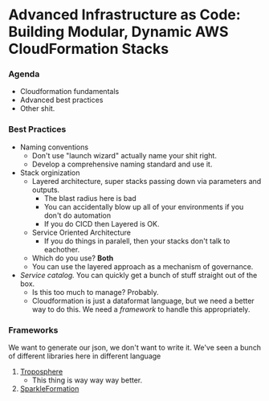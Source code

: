 Advanced Infrastructure as Code: Building Modular, Dynamic AWS CloudFormation Stacks
====================================================================================

### Agenda
* Cloudformation fundamentals
* Advanced best practices
* Other shit.

### Best Practices
* Naming conventions
    * Don't use "launch wizard" actually name your shit right.
    * Develop a comprehensive naming standard and use it.
* Stack orginization
    * Layered architecture, super stacks passing down via parameters and outputs.
        * The blast radius here is bad
        * You can accidentally blow up all of your environments if you don't do automation
        * If you do CICD then Layered is OK.
    * Service Oriented Architecture
        * If you do things in paralell, then your stacks don't talk to eachother.
    * Which do you use? __Both__
    * You can use the layered approach as a mechanism of governance.
* *Service catalog.* You can quickly get a bunch of stuff straight out of the box.
    * Is this too much to manage? Probably.
    * Cloudformation is just a dataformat language, but we need a better way to do this. We need a *framework* to handle this appropriately.

### Frameworks

We want to generate our json, we don't want to write it. We've seen a bunch of different libraries here in different language

1. [Troposphere](https://github.com/cloudtools/troposphere)
    * This thing is way way way better.
1. [SparkleFormation](http://www.sparkleformation.io)

    
